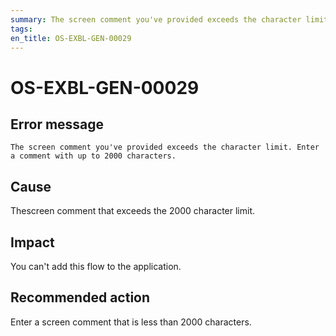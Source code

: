 ```yaml
---
summary: The screen comment you've provided exceeds the character limit. Enter a comment with up to 2000 characters.
tags:
en_title: OS-EXBL-GEN-00029
---
```


# OS-EXBL-GEN-00029

## Error message

`The screen comment you've provided exceeds the character limit. Enter a comment with up to 2000 characters.`

## Cause

Thescreen comment that exceeds the 2000 character limit.

## Impact

You can't add this flow to the application.

## Recommended action

Enter a screen comment that is less than 2000 characters.

